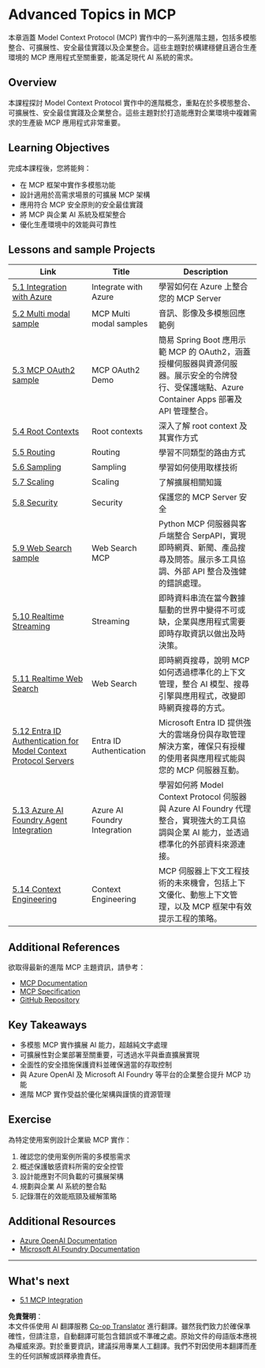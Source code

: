 <!--
CO_OP_TRANSLATOR_METADATA:
{
  "original_hash": "a5c1d9e9856024d23da4a65a847c75ac",
  "translation_date": "2025-07-18T07:11:45+00:00",
  "source_file": "05-AdvancedTopics/README.md",
  "language_code": "mo"
}
-->
# Advanced Topics in MCP 

本章涵蓋 Model Context Protocol (MCP) 實作中的一系列進階主題，包括多模態整合、可擴展性、安全最佳實踐以及企業整合。這些主題對於構建穩健且適合生產環境的 MCP 應用程式至關重要，能滿足現代 AI 系統的需求。

## Overview

本課程探討 Model Context Protocol 實作中的進階概念，重點在於多模態整合、可擴展性、安全最佳實踐及企業整合。這些主題對於打造能應對企業環境中複雜需求的生產級 MCP 應用程式非常重要。

## Learning Objectives

完成本課程後，您將能夠：

- 在 MCP 框架中實作多模態功能
- 設計適用於高需求場景的可擴展 MCP 架構
- 應用符合 MCP 安全原則的安全最佳實踐
- 將 MCP 與企業 AI 系統及框架整合
- 優化生產環境中的效能與可靠性

## Lessons and sample Projects

| Link | Title | Description |
|------|-------|-------------|
| [5.1 Integration with Azure](./mcp-integration/README.md) | Integrate with Azure | 學習如何在 Azure 上整合您的 MCP Server |
| [5.2 Multi modal sample](./mcp-multi-modality/README.md) | MCP Multi modal samples  | 音訊、影像及多模態回應範例 |
| [5.3 MCP OAuth2 sample](../../../05-AdvancedTopics/mcp-oauth2-demo) | MCP OAuth2 Demo | 簡易 Spring Boot 應用示範 MCP 的 OAuth2，涵蓋授權伺服器與資源伺服器。展示安全的令牌發行、受保護端點、Azure Container Apps 部署及 API 管理整合。 |
| [5.4 Root Contexts](./mcp-root-contexts/README.md) | Root contexts  | 深入了解 root context 及其實作方式 |
| [5.5 Routing](./mcp-routing/README.md) | Routing | 學習不同類型的路由方式 |
| [5.6 Sampling](./mcp-sampling/README.md) | Sampling | 學習如何使用取樣技術 |
| [5.7 Scaling](./mcp-scaling/README.md) | Scaling  | 了解擴展相關知識 |
| [5.8 Security](./mcp-security/README.md) | Security  | 保護您的 MCP Server 安全 |
| [5.9 Web Search sample](./web-search-mcp/README.md) | Web Search MCP | Python MCP 伺服器與客戶端整合 SerpAPI，實現即時網頁、新聞、產品搜尋及問答。展示多工具協調、外部 API 整合及強健的錯誤處理。 |
| [5.10 Realtime Streaming](./mcp-realtimestreaming/README.md) | Streaming  | 即時資料串流在當今數據驅動的世界中變得不可或缺，企業與應用程式需要即時存取資訊以做出及時決策。 |
| [5.11 Realtime Web Search](./mcp-realtimesearch/README.md) | Web Search | 即時網頁搜尋，說明 MCP 如何透過標準化的上下文管理，整合 AI 模型、搜尋引擎與應用程式，改變即時網頁搜尋的方式。 | 
| [5.12  Entra ID Authentication for Model Context Protocol Servers](./mcp-security-entra/README.md) | Entra ID Authentication | Microsoft Entra ID 提供強大的雲端身份與存取管理解決方案，確保只有授權的使用者與應用程式能與您的 MCP 伺服器互動。 |
| [5.13 Azure AI Foundry Agent Integration](./mcp-foundry-agent-integration/README.md) | Azure AI Foundry Integration | 學習如何將 Model Context Protocol 伺服器與 Azure AI Foundry 代理整合，實現強大的工具協調與企業 AI 能力，並透過標準化的外部資料來源連接。 |
| [5.14 Context Engineering](./mcp-contextengineering/README.md) | Context Engineering | MCP 伺服器上下文工程技術的未來機會，包括上下文優化、動態上下文管理，以及 MCP 框架中有效提示工程的策略。 |

## Additional References

欲取得最新的進階 MCP 主題資訊，請參考：
- [MCP Documentation](https://modelcontextprotocol.io/)
- [MCP Specification](https://spec.modelcontextprotocol.io/)
- [GitHub Repository](https://github.com/modelcontextprotocol)

## Key Takeaways

- 多模態 MCP 實作擴展 AI 能力，超越純文字處理
- 可擴展性對企業部署至關重要，可透過水平與垂直擴展實現
- 全面性的安全措施保護資料並確保適當的存取控制
- 與 Azure OpenAI 及 Microsoft AI Foundry 等平台的企業整合提升 MCP 功能
- 進階 MCP 實作受益於優化架構與謹慎的資源管理

## Exercise

為特定使用案例設計企業級 MCP 實作：

1. 確認您的使用案例所需的多模態需求
2. 概述保護敏感資料所需的安全控管
3. 設計能應對不同負載的可擴展架構
4. 規劃與企業 AI 系統的整合點
5. 記錄潛在的效能瓶頸及緩解策略

## Additional Resources

- [Azure OpenAI Documentation](https://learn.microsoft.com/en-us/azure/ai-services/openai/)
- [Microsoft AI Foundry Documentation](https://learn.microsoft.com/en-us/ai-services/)

---

## What's next

- [5.1 MCP Integration](./mcp-integration/README.md)

**免責聲明**：  
本文件係使用 AI 翻譯服務 [Co-op Translator](https://github.com/Azure/co-op-translator) 進行翻譯。雖然我們致力於確保準確性，但請注意，自動翻譯可能包含錯誤或不準確之處。原始文件的母語版本應視為權威來源。對於重要資訊，建議採用專業人工翻譯。我們不對因使用本翻譯而產生的任何誤解或誤釋承擔責任。